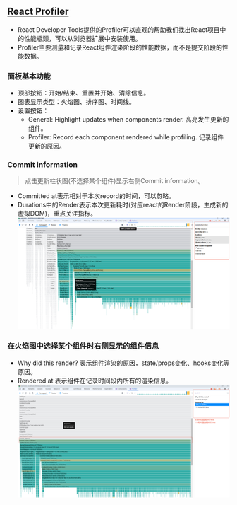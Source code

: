 ## [React Profiler](https://juejin.cn/post/7008337341634854942)
- React Developer Tools提供的Profiler可以直观的帮助我们找出React项目中的性能瓶颈，可以从浏览器扩展中安装使用。
- Profiler主要测量和记录React组件渲染阶段的性能数据，而不是提交阶段的性能数据。
### 面板基本功能
- 顶部按钮：开始/结束、重置并开始、清除信息。
- 图表显示类型：火焰图、排序图、时间线。
- 设置按钮：
  - General: Highlight updates when components render. 高亮发生更新的组件。
  - Profiler: Record each component rendered while profiling. 记录组件更新的原因。
### Commit information
> 点击更新柱状图(不选择某个组件)显示右侧Commit information。

- Committed at表示相对于本次record的时间，可以忽略。
- Durations中的Render表示本次更新耗时(对应react的Render阶段，生成新的虚拟DOM)，重点关注指标。
![Commit information](./img/Commit%20information.png)
### 在火焰图中选择某个组件时右侧显示的组件信息
- Why did this render? 表示组件渲染的原因，state/props变化、hooks变化等原因。
- Rendered at 表示组件在记录时间段内所有的渲染信息。
![组件信息](./img/组件信息.png)

